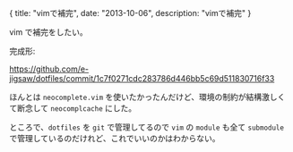 {
  title: "vimで補完",
  date: "2013-10-06",
  description: "vimで補完"
}

vim で補完をしたい。

完成形:

https://github.com/e-jigsaw/dotfiles/commit/1c7f0271cdc283786d446bb5c69d511830716f33

ほんとは `neocomplete.vim` を使いたかったんだけど、環境の制約が結構激しくて断念して `neocomplcache` にした。

ところで、`dotfiles` を `git` で管理してるので `vim` の `module` も全て `submodule` で管理しているのだけれど、これでいいのかはわからない。
